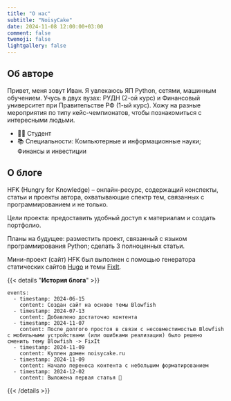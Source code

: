```yaml
---
title: "О нас"
subtitle: "NoisyCake"
date: 2024-11-08 12:00:00+03:00
comment: false
twemoji: false
lightgallery: false
---
```


## Об авторе

Привет, меня зовут Иван. Я увлекаюсь ЯП Python, сетями, машинным обучением. Учусь в двух вузах: РУДН (2-ой курс) и Финансовый университет при Правительстве РФ (1-ый курс). Хожу на разные мероприятия по типу кейс-чемпионатов, чтобы познакомиться с интересными людьми.

* 👨‍💻 Студент
* 📚 Специальности: Компьютерные и информационные науки; Финансы и инвестиции

## О блоге

HFK (Hungry for Knowledge) – онлайн-ресурс, содержащий конспекты, статьи и проекты автора, охватывающие спектр тем, связанных с программированием и не только.

Цели проекта: предоставить удобный доступ к материалам и создать портфолио.

Планы на будущее: разместить проект, связанный с языком программирования Python; сделать 3 полноценных статьи.

Мини-проект (сайт) HFK был выполнен с помощью генератора статических сайтов [Hugo](https://gohugo.io/) и темы [FixIt](https://github.com/hugo-fixit/FixIt).

{{< details "**История блога**" >}}
```timeline {animation=true}
events:
  - timestamp: 2024-06-15
    content: Создан сайт на основе темы Blowfish
  - timestamp: 2024-07-13
    content: Добавлено достаточно контента
  - timestamp: 2024-11-07
    content: После долгого простоя в связи с несовместимостью Blowfish с мобильными устройствами (или ошибками реализации) было решено сменить тему Blowfish -> FixIt
  - timestamp: 2024-11-09
    content: Куплен домен noisycake.ru
  - timestamp: 2024-11-09
    content: Начало переноса контента с небольшим форматированием
  - timestamp: 2024-12-02
    content: Выложена первая статья 🥳
```
{{< /details >}}